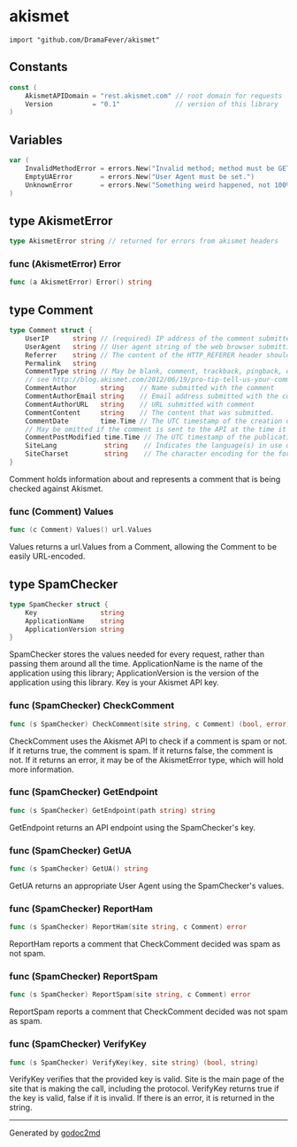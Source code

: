 
# akismet
    import "github.com/DramaFever/akismet"




## Constants
``` go
const (
    AkismetAPIDomain = "rest.akismet.com" // root domain for requests
    Version          = "0.1"              // version of this library
)
```

## Variables
``` go
var (
    InvalidMethodError = errors.New("Invalid method; method must be GET, POST, PUT, or DELETE")
    EmptyUAError       = errors.New("User Agent must be set.")
    UnknownError       = errors.New("Something weird happened, not 100% sure what.")
)
```


## type AkismetError
``` go
type AkismetError string // returned for errors from akismet headers

```










### func (AkismetError) Error
``` go
func (a AkismetError) Error() string
```


## type Comment
``` go
type Comment struct {
    UserIP      string // (required) IP address of the comment submitter.
    UserAgent   string // User agent string of the web browser submitting the comment
    Referrer    string // The content of the HTTP_REFERER header should be sent here.
    Permalink   string
    CommentType string // May be blank, comment, trackback, pingback, or a made up value like "registration".
    // see http://blog.akismet.com/2012/06/19/pro-tip-tell-us-your-comment_type/
    CommentAuthor      string    // Name submitted with the comment
    CommentAuthorEmail string    // Email address submitted with the comment
    CommentAuthorURL   string    // URL submitted with comment
    CommentContent     string    // The content that was submitted.
    CommentDate        time.Time // The UTC timestamp of the creation of the comment, in ISO 8601 format.
    // May be omitted if the comment is sent to the API at the time it is created.
    CommentPostModified time.Time // The UTC timestamp of the publication time for the post, page or thread on which the comment was posted.
    SiteLang            string    // Indicates the language(s) in use on the blog or site, in ISO 639-1 format, comma-separated. A site with articles in English and French might use "en, fr_ca".
    SiteCharset         string    // The character encoding for the form values included in comment_* parameters, such as "UTF-8" or "ISO-8859-1".
}
```
Comment holds information about and represents a comment that is being checked against Akismet.











### func (Comment) Values
``` go
func (c Comment) Values() url.Values
```
Values returns a url.Values from a Comment, allowing the Comment to be easily URL-encoded.



## type SpamChecker
``` go
type SpamChecker struct {
    Key                string
    ApplicationName    string
    ApplicationVersion string
}
```
SpamChecker stores the values needed for every request, rather than passing them around all the time.
ApplicationName is the name of the application using this library; ApplicationVersion is the version
of the application using this library. Key is your Akismet API key.











### func (SpamChecker) CheckComment
``` go
func (s SpamChecker) CheckComment(site string, c Comment) (bool, error)
```
CheckComment uses the Akismet API to check if a comment is spam or not. If it returns true,
the comment is spam. If it returns false, the comment is not. If it returns an error, it may
be of the AkismetError type, which will hold more information.



### func (SpamChecker) GetEndpoint
``` go
func (s SpamChecker) GetEndpoint(path string) string
```
GetEndpoint returns an API endpoint using the SpamChecker's key.



### func (SpamChecker) GetUA
``` go
func (s SpamChecker) GetUA() string
```
GetUA returns an appropriate User Agent using the SpamChecker's values.



### func (SpamChecker) ReportHam
``` go
func (s SpamChecker) ReportHam(site string, c Comment) error
```
ReportHam reports a comment that CheckComment decided was spam as not spam.



### func (SpamChecker) ReportSpam
``` go
func (s SpamChecker) ReportSpam(site string, c Comment) error
```
ReportSpam reports a comment that CheckComment decided was not spam as spam.



### func (SpamChecker) VerifyKey
``` go
func (s SpamChecker) VerifyKey(key, site string) (bool, string)
```
VerifyKey verifies that the provided key is valid. Site is the main page of the site that is
making the call, including the protocol. VerifyKey returns true if the key is valid, false if
it is invalid. If there is an error, it is returned in the string.









- - -
Generated by [godoc2md](http://godoc.org/github.com/davecheney/godoc2md)